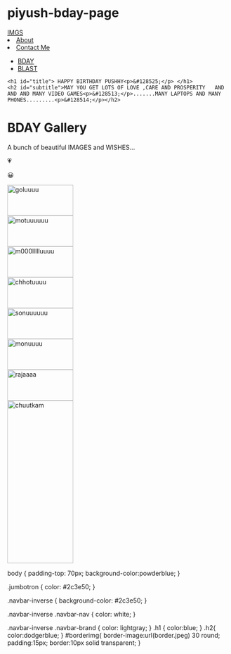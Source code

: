 # piyush-bday-page
<!DOCTYPE html>
<html>
<head>
	 <meta charset="UTF-8">
    <meta name="viewport" content="width=device-width, initial-scale=1.0">
	<title>HAPPY BIRTHDAY</title>
	<link rel="stylesheet" href="https://maxcdn.bootstrapcdn.com/bootstrap/3.3.7/css/bootstrap.min.css" integrity="sha384-BVYiiSIFeK1dGmJRAkycuHAHRg32OmUcww7on3RYdg4Va+PmSTsz/K68vbdEjh4u" crossorigin="anonymous">
	<script
  src="https://code.jquery.com/jquery-3.3.1.min.js"
  integrity="sha256-FgpCb/KJQlLNfOu91ta32o/NMZxltwRo8QtmkMRdAu8="
  crossorigin="anonymous"></script>
	<script src="https://maxcdn.bootstrapcdn.com/bootstrap/3.3.7/js/bootstrap.min.js" integrity="sha384-Tc5IQib027qvyjSMfHjOMaLkfuWVxZxUPnCJA7l2mCWNIpG9mGCD8wGNIcPD7Txa" crossorigin="anonymous"></script>
	<link rel="stylesheet" type="text/css" href="bb.css">
	<link rel="stylesheet" type="text/css" href="https://maxcdn.bootstrapcdn.com/font-awesome/4.7.0/css/font-awesome.min.css">
</head>
<body>
	<nav class="navbar navbar-inverse navbar-fixed-top">
	<div class="container">
<div class="navbar-header">
	<a href="#" class="navbar-brand"><span class="glyphicon glyphicon-picture" aria-hidden="true"></span> IMGS</a>
</div>
<div class="collapse navbar-collapse" id="bs-example-navbar-collapse-1">
<div class="nav navbar-nav">
	<li><a href="https://youtu.be/64ckbJHBZZE">About</a></li>
    <li><a href="https://www.instagram.com/joyous_jyotsna">Contact Me</a></li>
</div>
<ul class="nav navbar-nav navbar-right">
	<li><a href="http://facebook.com">BDAY</a></li>
	<li><a href="http://facebook.com">BLAST</a></li>
</ul>
</div>
</div>
</nav>

    <h1 id="title"> HAPPY BIRTHDAY PUSHHY<p>&#128525;</p> </h1>
    <h2 id="subtitle">MAY YOU GET LOTS OF LOVE ,CARE AND PROSPERITY   AND AND AND MANY VIDEO GAMES<p>&#128513;</p>.......MANY LAPTOPS AND MANY PHONES.........<p>&#128514;</p></h2>

<div class="container">
	<div class="jumbotron">
		<H1><i class="fa fa-camera-retro" aria-hidden="true"></i> BDAY Gallery</H1>
		<p>A bunch of beautiful IMAGES and WISHES...<p>&#128151;</p><p>&#128512;</p></p>
	</div>
	<div class="row">
		<div class="col-lg-4 col-sm-6">
			<div class="thumbnail"><img src="C:\Users\singh\OneDrive\Desktop\WhatsApp Image 2020-11-26 at 19.55.42.jpeg" alt="goluuuu"width="150"height="70">
			</div>
		</div>
		<div class="col-lg-4 col-sm-6">
			<div class="thumbnail"><img src="C:\Users\singh\OneDrive\Desktop\WhatsApp Image 2020-11-26 at 20.02.08.jpeg" alt="motuuuuuu"width="150"height="70">
			</div>
		</div>
		<div class="col-lg-4 col-sm-6">
			<div class="thumbnail"><img src="C:\Users\singh\OneDrive\Desktop\WhatsApp Image 2020-11-26 at 20.01.35.jpeg" alt="m000llllluuuu"width="150"height="70">
			</div>
		</div>
		<div class="col-lg-4 col-sm-6">
			<div class="thumbnail"><img src="C:\Users\singh\OneDrive\Desktop\WhatsApp Image 2020-11-26 at 20.00.00.jpeg" alt="chhotuuuu"width="150"height="70">
			</div>
		</div>
		<div class="col-lg-4 col-sm-6">
			<div class="thumbnail"><img src="C:\Users\singh\OneDrive\Desktop\WhatsApp Image 2020-11-26 at 19.56.16.jpeg" alt="sonuuuuuu"width="150"height="70">
			</div>
		</div>
		<div class="col-lg-4 col-sm-6">
			<div class="thumbnail"><img src="C:\Users\singh\OneDrive\Desktop\WhatsApp Image 2020-11-26 at 20.00.25.jpeg" alt="monuuuu"width="150"height="70">
			</div>
		</div>
		<div class="col-lg-4 col-sm-6">
			<div class="thumbnail"><img src="C:\Users\singh\OneDrive\Desktop\WhatsApp Image 2020-11-26 at 20.08.41.jpeg" alt="rajaaaa"width="150"height="70">
			</div>
		</div>
		<div class="col-lg-4 col-sm-6">
			<div class="thumbnail"><img src="C:\Users\singh\OneDrive\Desktop\WhatsApp Image 2020-11-26 at 19.58.38.jpeg" alt="chuutkam"width="150"height="370">
			</div>
		</div>
	</div>
</div>
</body>



body
{
	padding-top: 70px;
	background-color:powderblue;
}

.jumbotron
{
	 color: #2c3e50;
}

.navbar-inverse
{
	background-color: #2c3e50;
}

.navbar-inverse .navbar-nav
{
	color: white;
}

.navbar-inverse .navbar-brand
{
	color: lightgray;
} 
.h1
{
	color:blue;
}
.h2{
	color:dodgerblue;
}
#borderimg{
border-image:url(border.jpeg)
30 round; 
padding:15px;
border:10px solid transparent;
}



		
